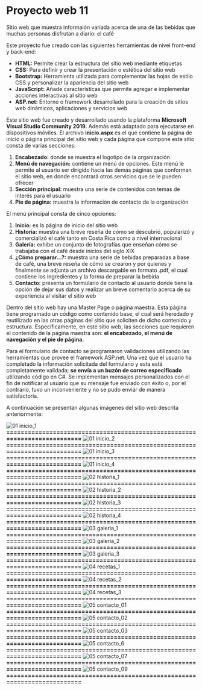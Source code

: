 # Proyecto web 11

Sitio web que muestra informaión variada acerca de una de las bebidas que muchas personas disfrutan a diario: el café

Este proyecto fue creado con las siguientes herramientas de nivel front-end y back-end:

- **HTML:** 	Permite crear la estructura del sitio web mediante etiquetas
- **CSS:** 	Para definir y crear la presentación o estética del sitio web
- **Bootstrap:**	Herramienta utilizada para complementar las hojas de estilo CSS y personalizar la apariencia del sitio web
- **JavaScript:** 	Añade características que permite agregar e implementar acciones interactivas al sitio web
- **ASP.net:**	Entorno o framework desarrollado para la creación de sitios web dinámicos, aplicaciones y servicios web

Este sitio web fue creado y desarrollado usando la plataforma **Microsoft Visual Studio Community 2019.** Además está adaptado para ejecutarse en dispositivos móviles. El archivo **inicio.aspx** es el que contiene la página de inicio o página principal del sitio web y cada página que compone este sitio consta de varias secciones:

1. **Encabezado:** donde se muestra el logotipo de la organización
1. **Menú de navegación:** contiene un menú de opciones. Este menú le permite al usuario ser dirigido hacia las demás páginas que conforman el sitio web, en donde encontrará otros servicios que se le pueden ofrecer
1. **Sección principal:** muestra una serie de contenidos con temas de interés para el usuario
1. **Pie de página:** muestra la información de contacto de la organización

El menú principal consta de cinco opciones:

1.	**Inicio:** es la página de inicio del sitio web
2.	**Historia:** muestra una breve reseña de cómo se descubrió, popularizó y comercializó el café tanto en Costa Rica como a nivel internacional
3.	**Galería:** exhibe un conjunto de fotografías que enseñan cómo se trabajaba con el café desde inicios del siglo XIX
4.	**¿Cómo preparar…?:** muestra una serie de bebidas preparadas a base de café, una breve reseña de cómo se crearon y por quienes y finalmente se adjunta un archivo descargable en formato .pdf, el cual contiene los ingredientes y la forma de preparar la bebida
5.	**Contacto:** presenta un formulario de contacto al usuario donde tiene la opción de dejar sus datos y realizar un breve comentario acerca de su experiencia al visitar el sitio web

Dentro del sitio web hay una Master Page o página maestra. Esta página tiene programado un código como contenido base, el cual será heredado y reutilizado en las otras páginas del sitio que soliciten de dicho contenido y estructura. Específicamente, en este sitio web, las secciones que requieren el contenido de la página maestra son: **el encabezado, el menú de navegación y el pie de página.**

Para el formulario de contacto se programaron validaciones utilizando las herramientas que provee el framework ASP.net. Una vez que el usuario ha completado la información solicitada del formulario y esta está completamente validada; **se envía a un buzón de correo especificado** utilizando código en C#. Se implementan mensajes personalizados con el fin de notificar al usuario que su mensaje fue enviado con éxito o, por el contrario, tuvo un inconveniente y no se pudo enviar de manera satisfactoria.

A continuación se presentan algunas imágenes del sitio web descrita anteriormente:

![01  inicio_1](https://github.com/misproyectosweb/proyecto-web-11/assets/98922137/9384341c-ed18-4a1c-b9aa-aea27a4a62d8)
**==========================================================================**
![01  inicio_2](https://github.com/misproyectosweb/proyecto-web-11/assets/98922137/8feb9521-b52e-472e-8e0d-e40c31ce322e)
**==========================================================================**
![01  inicio_3](https://github.com/misproyectosweb/proyecto-web-11/assets/98922137/fef95bcc-ee60-4000-aa23-74bd1dea59cf)
**==========================================================================**
![01  inicio_4](https://github.com/misproyectosweb/proyecto-web-11/assets/98922137/9f1d1cd6-a636-43a4-9b89-befff785db13)
**==========================================================================**
![02  historia_1](https://github.com/misproyectosweb/proyecto-web-11/assets/98922137/7a8f74bb-8893-41d9-b273-58cb0ee63882)
**==========================================================================**
![02  historia_2](https://github.com/misproyectosweb/proyecto-web-11/assets/98922137/a0ade3cf-dafe-4aa3-a9fe-e95997f95aca)
**==========================================================================**
![02  historia_3](https://github.com/misproyectosweb/proyecto-web-11/assets/98922137/136fa3ef-3d1a-48a0-96a6-8112724bbf9b)
**==========================================================================**
![02  historia_4](https://github.com/misproyectosweb/proyecto-web-11/assets/98922137/97a97362-af16-4b74-98b0-31252bb26ede)
**==========================================================================**
![03  galeria_1](https://github.com/misproyectosweb/proyecto-web-11/assets/98922137/7efab0dc-8705-49f7-b80a-83b1bfaf5622)
**==========================================================================**
![03  galeria_2](https://github.com/misproyectosweb/proyecto-web-11/assets/98922137/8e7f637e-5c79-4529-8477-46ce664b7353)
**==========================================================================**
![03  galeria_3](https://github.com/misproyectosweb/proyecto-web-11/assets/98922137/345fd238-7f3e-4ed6-bb7b-8dec687518c4)
**==========================================================================**
![04  recetas_1](https://github.com/misproyectosweb/proyecto-web-11/assets/98922137/6c8a9be0-d4c0-45f4-8a2b-d4e44a6153c5)
**==========================================================================**
![04  recetas_2](https://github.com/misproyectosweb/proyecto-web-11/assets/98922137/f60dfbd0-1345-4fec-bf14-fd67eb775790)
**==========================================================================**
![04  recetas_3](https://github.com/misproyectosweb/proyecto-web-11/assets/98922137/8eeac728-3ef7-4ff5-a980-91fe72c4a0b2)
**==========================================================================**
![05  contacto_01](https://github.com/misproyectosweb/proyecto-web-11/assets/98922137/2aeba8e2-7d72-4508-9a28-b86c5fca6360)
**==========================================================================**
![05  contacto_02](https://github.com/misproyectosweb/proyecto-web-11/assets/98922137/1327072f-7547-4e02-ac13-c3c863dfbe34)
**==========================================================================**
![05  contacto_03](https://github.com/misproyectosweb/proyecto-web-11/assets/98922137/4bd7962a-42fd-4971-baeb-282ac8ec0ce1)
**==========================================================================**
![05  contacto_6](https://github.com/misproyectosweb/proyecto-web-11/assets/98922137/18fe9cca-6c83-4158-ab80-09cdfa83df30)
**==========================================================================**
![05  contacto_07](https://github.com/misproyectosweb/proyecto-web-11/assets/98922137/c4ac0b01-32cd-42dd-86d5-ce04f3542c75)
**==========================================================================**
![05  contacto_09](https://github.com/misproyectosweb/proyecto-web-11/assets/98922137/aaa06101-e0de-457f-ba6e-c3e4c011b48f)
**==========================================================================**
